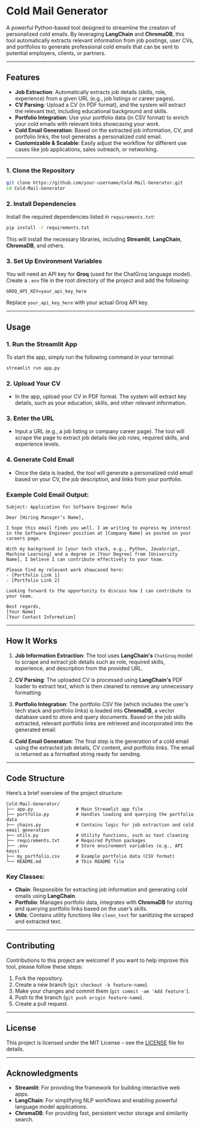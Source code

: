 # Cold Mail Generator

A powerful Python-based tool designed to streamline the creation of personalized cold emails. By leveraging **LangChain** and **ChromaDB**, this tool automatically extracts relevant information from job postings, user CVs, and portfolios to generate professional cold emails that can be sent to potential employers, clients, or partners.

---

## Features

- **Job Extraction**: Automatically extracts job details (skills, role, experience) from a given URL (e.g., job listings or career pages).
- **CV Parsing**: Upload a CV (in PDF format), and the system will extract the relevant text, including educational background and skills.
- **Portfolio Integration**: Use your portfolio data (in CSV format) to enrich your cold emails with relevant links showcasing your work.
- **Cold Email Generation**: Based on the extracted job information, CV, and portfolio links, the tool generates a personalized cold email.
- **Customizable & Scalable**: Easily adjust the workflow for different use cases like job applications, sales outreach, or networking.

---

### 1. Clone the Repository

```bash
git clone https://github.com/your-username/Cold-Mail-Generator.git
cd Cold-Mail-Generator
```

### 2. Install Dependencies

Install the required dependencies listed in `requirements.txt`:

```bash
pip install -r requirements.txt
```

This will install the necessary libraries, including **Streamlit**, **LangChain**, **ChromaDB**, and others.

### 3. Set Up Environment Variables

You will need an API key for **Groq** (used for the ChatGroq language model). Create a `.env` file in the root directory of the project and add the following:

```
GROQ_API_KEY=your_api_key_here
```

Replace `your_api_key_here` with your actual Groq API key.

---

## Usage

### 1. Run the Streamlit App

To start the app, simply run the following command in your terminal:

```bash
streamlit run app.py
```

### 2. Upload Your CV

- In the app, upload your CV in PDF format. The system will extract key details, such as your education, skills, and other relevant information.

### 3. Enter the URL

- Input a URL (e.g., a job listing or company career page). The tool will scrape the page to extract job details like job roles, required skills, and experience levels.

### 4. Generate Cold Email

- Once the data is loaded, the tool will generate a personalized cold email based on your CV, the job description, and links from your portfolio.

### Example Cold Email Output:

```text
Subject: Application for Software Engineer Role

Dear [Hiring Manager’s Name],

I hope this email finds you well. I am writing to express my interest in the Software Engineer position at [Company Name] as posted on your careers page.

With my background in [your tech stack, e.g., Python, JavaScript, Machine Learning] and a degree in [Your Degree] from [University Name], I believe I can contribute effectively to your team.

Please find my relevant work showcased here:
- [Portfolio Link 1]
- [Portfolio Link 2]

Looking forward to the opportunity to discuss how I can contribute to your team.

Best regards,  
[Your Name]  
[Your Contact Information]
```

---

## How It Works

1. **Job Information Extraction**:
   The tool uses **LangChain's** `ChatGroq` model to scrape and extract job details such as role, required skills, experience, and description from the provided URL.

2. **CV Parsing**:
   The uploaded CV is processed using **LangChain's** PDF loader to extract text, which is then cleaned to remove any unnecessary formatting.

3. **Portfolio Integration**:
   The portfolio CSV file (which includes the user's tech stack and portfolio links) is loaded into **ChromaDB**, a vector database used to store and query documents. Based on the job skills extracted, relevant portfolio links are retrieved and incorporated into the generated email.

4. **Cold Email Generation**:
   The final step is the generation of a cold email using the extracted job details, CV content, and portfolio links. The email is returned as a formatted string ready for sending.

---

## Code Structure

Here’s a brief overview of the project structure:

```text
Cold-Mail-Generator/
├── app.py                # Main Streamlit app file
├── portfolio.py          # Handles loading and querying the portfolio data
├── chains.py             # Contains logic for job extraction and cold email generation
├── utils.py              # Utility functions, such as text cleaning
├── requirements.txt      # Required Python packages
├── .env                  # Store environment variables (e.g., API keys)
├── my_portfolio.csv      # Example portfolio data (CSV format)
└── README.md             # This README file
```

### Key Classes:

- **Chain**: Responsible for extracting job information and generating cold emails using **LangChain**.
- **Portfolio**: Manages portfolio data, integrates with **ChromaDB** for storing and querying portfolio links based on the user’s skills.
- **Utils**: Contains utility functions like `clean_text` for sanitizing the scraped and extracted text.

---

## Contributing

Contributions to this project are welcome! If you want to help improve this tool, please follow these steps:

1. Fork the repository.
2. Create a new branch (`git checkout -b feature-name`).
3. Make your changes and commit them (`git commit -am 'Add feature'`).
4. Push to the branch (`git push origin feature-name`).
5. Create a pull request.

---

## License

This project is licensed under the MIT License – see the [LICENSE](LICENSE) file for details.

---

## Acknowledgments

- **Streamlit**: For providing the framework for building interactive web apps.
- **LangChain**: For simplifying NLP workflows and enabling powerful language model applications.
- **ChromaDB**: For providing fast, persistent vector storage and similarity search.
